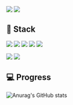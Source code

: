 <!--### Hi there 👋 -->

<!--
**AllveGit/AllveGit** is a ✨ _special_ ✨ repository because its `README.md` (this file) appears on your GitHub profile.

Here are some ideas to get you started:

- 🔭 I’m currently working on ...
- 🌱 I’m currently learning ...
- 👯 I’m looking to collaborate on ...
- 🤔 I’m looking for help with ...
- 💬 Ask me about ...
- 📫 How to reach me: ...
- 😄 Pronouns: ...
- ⚡ Fun fact: ...
-->
<img src = "https://img.shields.io/badge/-Blog-FF5722?style=flat&logo=Blogger&logoColor=white"/> <img src = "https://img.shields.io/badge/-allvegamedevelop@gmail.com-EA4335?style=flat&logo=Gmail&logoColor=white"/>

<h2>💪 Stack</h2>

<img src = "https://img.shields.io/badge/-C-A8B9CC?style=flat-square&logo=C&logoColor=white"/> <img src = "https://img.shields.io/badge/-C++-00599C?style=flat-square&logo=c%2B%2B&logoColor=white"/> <img src = "https://img.shields.io/badge/-CSharp-239120?style=flat-square&logo=C%20Sharp&logoColor=white"/> <img src = "https://img.shields.io/badge/-Go-00ADD8?style=flat-square&logo=Go&logoColor=white"/> <img src = "https://img.shields.io/badge/-Rust-000000?style=flat-square&logo=Rust&logoColor=white"/>

<img src = "https://img.shields.io/badge/-Unity-FFFFFF?style=flat-square&logo=Unity&logoColor=black"/> <img src = "https://img.shields.io/badge/-UnrealEngine-0E1128?style=flat-square&logo=UnrealEngine&logoColor=white"/>

<h2>💻 Progress</h2>

![Anurag's GitHub stats](https://github-readme-stats.vercel.app/api?username=AllveGit&show_icons=true&theme=radical)
